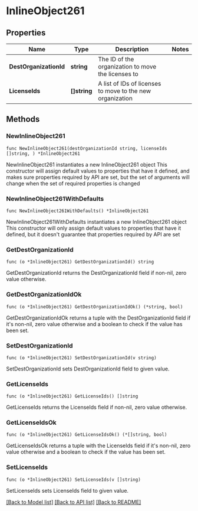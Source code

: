 # InlineObject261

## Properties

Name | Type | Description | Notes
------------ | ------------- | ------------- | -------------
**DestOrganizationId** | **string** | The ID of the organization to move the licenses to | 
**LicenseIds** | **[]string** | A list of IDs of licenses to move to the new organization | 

## Methods

### NewInlineObject261

`func NewInlineObject261(destOrganizationId string, licenseIds []string, ) *InlineObject261`

NewInlineObject261 instantiates a new InlineObject261 object
This constructor will assign default values to properties that have it defined,
and makes sure properties required by API are set, but the set of arguments
will change when the set of required properties is changed

### NewInlineObject261WithDefaults

`func NewInlineObject261WithDefaults() *InlineObject261`

NewInlineObject261WithDefaults instantiates a new InlineObject261 object
This constructor will only assign default values to properties that have it defined,
but it doesn't guarantee that properties required by API are set

### GetDestOrganizationId

`func (o *InlineObject261) GetDestOrganizationId() string`

GetDestOrganizationId returns the DestOrganizationId field if non-nil, zero value otherwise.

### GetDestOrganizationIdOk

`func (o *InlineObject261) GetDestOrganizationIdOk() (*string, bool)`

GetDestOrganizationIdOk returns a tuple with the DestOrganizationId field if it's non-nil, zero value otherwise
and a boolean to check if the value has been set.

### SetDestOrganizationId

`func (o *InlineObject261) SetDestOrganizationId(v string)`

SetDestOrganizationId sets DestOrganizationId field to given value.


### GetLicenseIds

`func (o *InlineObject261) GetLicenseIds() []string`

GetLicenseIds returns the LicenseIds field if non-nil, zero value otherwise.

### GetLicenseIdsOk

`func (o *InlineObject261) GetLicenseIdsOk() (*[]string, bool)`

GetLicenseIdsOk returns a tuple with the LicenseIds field if it's non-nil, zero value otherwise
and a boolean to check if the value has been set.

### SetLicenseIds

`func (o *InlineObject261) SetLicenseIds(v []string)`

SetLicenseIds sets LicenseIds field to given value.



[[Back to Model list]](../README.md#documentation-for-models) [[Back to API list]](../README.md#documentation-for-api-endpoints) [[Back to README]](../README.md)


